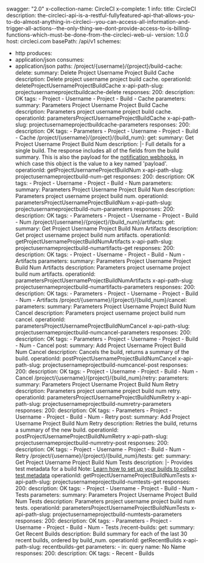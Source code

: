 swagger: "2.0"
x-collection-name: CircleCI
x-complete: 1
info:
  title: CircleCI
  description: the-circleci-api-is-a-restful-fullyfeatured-api-that-allows-you-to-do-almost-anything-in-circleci--you-can-access-all-information-and-trigger-all-actions--the-only-thing-we-dont-provide-access-to-is-billing-functions-which-must-be-done-from-the-circleci-web-ui-
  version: 1.0.0
host: circleci.com
basePath: /api/v1
schemes:
- http
produces:
- application/json
consumes:
- application/json
paths:
  /project/{username}/{project}/build-cache:
    delete:
      summary: Delete Project Username Project Build Cache
      description: Delete project username project build cache.
      operationId: deleteProjectUsernameProjectBuildCache
      x-api-path-slug: projectusernameprojectbuildcache-delete
      responses:
        200:
          description: OK
      tags:
      - Project
      - Username
      - Project
      - Build
      - Cache
    parameters:
      summary: Parameters Project Username Project Build Cache
      description: Parameters project username project build cache.
      operationId: parametersProjectUsernameProjectBuildCache
      x-api-path-slug: projectusernameprojectbuildcache-parameters
      responses:
        200:
          description: OK
      tags:
      - Parameters
      - Project
      - Username
      - Project
      - Build
      - Cache
  /project/{username}/{project}/{build_num}:
    get:
      summary: Get Project Username Project Build Num
      description: |-
        Full details for a single build. The response includes all of the fields from the build summary.
        This is also the payload for the [notification webhooks](/docs/configuration/#notify), in which case this object is the value to a key named 'payload'.
      operationId: getProjectUsernameProjectBuildNum
      x-api-path-slug: projectusernameprojectbuild-num-get
      responses:
        200:
          description: OK
      tags:
      - Project
      - Username
      - Project
      - Build
      - Num
    parameters:
      summary: Parameters Project Username Project Build Num
      description: Parameters project username project build num.
      operationId: parametersProjectUsernameProjectBuildNum
      x-api-path-slug: projectusernameprojectbuild-num-parameters
      responses:
        200:
          description: OK
      tags:
      - Parameters
      - Project
      - Username
      - Project
      - Build
      - Num
  /project/{username}/{project}/{build_num}/artifacts:
    get:
      summary: Get Project Username Project Build Num Artifacts
      description: Get project username project build num artifacts.
      operationId: getProjectUsernameProjectBuildNumArtifacts
      x-api-path-slug: projectusernameprojectbuild-numartifacts-get
      responses:
        200:
          description: OK
      tags:
      - Project
      - Username
      - Project
      - Build
      - Num
      - Artifacts
    parameters:
      summary: Parameters Project Username Project Build Num Artifacts
      description: Parameters project username project build num artifacts.
      operationId: parametersProjectUsernameProjectBuildNumArtifacts
      x-api-path-slug: projectusernameprojectbuild-numartifacts-parameters
      responses:
        200:
          description: OK
      tags:
      - Parameters
      - Project
      - Username
      - Project
      - Build
      - Num
      - Artifacts
  /project/{username}/{project}/{build_num}/cancel:
    parameters:
      summary: Parameters Project Username Project Build Num Cancel
      description: Parameters project username project build num cancel.
      operationId: parametersProjectUsernameProjectBuildNumCancel
      x-api-path-slug: projectusernameprojectbuild-numcancel-parameters
      responses:
        200:
          description: OK
      tags:
      - Parameters
      - Project
      - Username
      - Project
      - Build
      - Num
      - Cancel
    post:
      summary: Add Project Username Project Build Num Cancel
      description: Cancels the build, returns a summary of the build.
      operationId: postProjectUsernameProjectBuildNumCancel
      x-api-path-slug: projectusernameprojectbuild-numcancel-post
      responses:
        200:
          description: OK
      tags:
      - Project
      - Username
      - Project
      - Build
      - Num
      - Cancel
  /project/{username}/{project}/{build_num}/retry:
    parameters:
      summary: Parameters Project Username Project Build Num Retry
      description: Parameters project username project build num retry.
      operationId: parametersProjectUsernameProjectBuildNumRetry
      x-api-path-slug: projectusernameprojectbuild-numretry-parameters
      responses:
        200:
          description: OK
      tags:
      - Parameters
      - Project
      - Username
      - Project
      - Build
      - Num
      - Retry
    post:
      summary: Add Project Username Project Build Num Retry
      description: Retries the build, returns a summary of the new build.
      operationId: postProjectUsernameProjectBuildNumRetry
      x-api-path-slug: projectusernameprojectbuild-numretry-post
      responses:
        200:
          description: OK
      tags:
      - Project
      - Username
      - Project
      - Build
      - Num
      - Retry
  /project/{username}/{project}/{build_num}/tests:
    get:
      summary: Get Project Username Project Build Num Tests
      description: |-
        Provides test metadata for a build
        Note: [Learn how to set up your builds to collect test metadata](https://circleci.com/docs/test-metadata/)
      operationId: getProjectUsernameProjectBuildNumTests
      x-api-path-slug: projectusernameprojectbuild-numtests-get
      responses:
        200:
          description: OK
      tags:
      - Project
      - Username
      - Project
      - Build
      - Num
      - Tests
    parameters:
      summary: Parameters Project Username Project Build Num Tests
      description: Parameters project username project build num tests.
      operationId: parametersProjectUsernameProjectBuildNumTests
      x-api-path-slug: projectusernameprojectbuild-numtests-parameters
      responses:
        200:
          description: OK
      tags:
      - Parameters
      - Project
      - Username
      - Project
      - Build
      - Num
      - Tests
  /recent-builds:
    get:
      summary: Get Recent Builds
      description: Build summary for each of the last 30 recent builds, ordered by
        build_num.
      operationId: getRecentBuilds
      x-api-path-slug: recentbuilds-get
      parameters:
      - in: query
        name: No Name
      responses:
        200:
          description: OK
      tags:
      - Recent
      - Builds